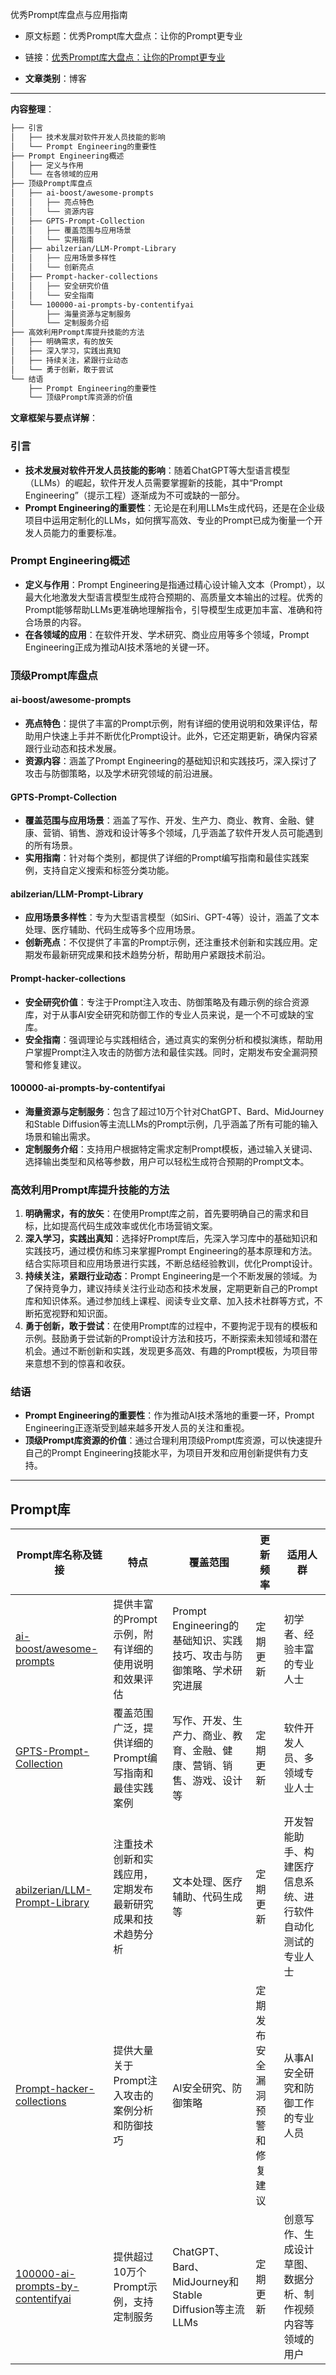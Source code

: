 优秀Prompt库盘点与应用指南
- 原文标题：优秀Prompt库大盘点：让你的Prompt更专业
- 链接：[优秀Prompt库大盘点：让你的Prompt更专业](https://mp.weixin.qq.com/s/raB0xhwJ6mNre6T_DW4ZQg)

- **文章类别**：博客

---

**内容整理**：

```markdown
├── 引言
│   ├── 技术发展对软件开发人员技能的影响
│   └── Prompt Engineering的重要性
├── Prompt Engineering概述
│   ├── 定义与作用
│   └── 在各领域的应用
├── 顶级Prompt库盘点
│   ├── ai-boost/awesome-prompts
│   │   ├── 亮点特色
│   │   └── 资源内容
│   ├── GPTS-Prompt-Collection
│   │   ├── 覆盖范围与应用场景
│   │   └── 实用指南
│   ├── abilzerian/LLM-Prompt-Library
│   │   ├── 应用场景多样性
│   │   └── 创新亮点
│   ├── Prompt-hacker-collections
│   │   ├── 安全研究价值
│   │   └── 安全指南
│   └── 100000-ai-prompts-by-contentifyai
│       ├── 海量资源与定制服务
│       └── 定制服务介绍
├── 高效利用Prompt库提升技能的方法
│   ├── 明确需求，有的放矢
│   ├── 深入学习，实践出真知
│   ├── 持续关注，紧跟行业动态
│   └── 勇于创新，敢于尝试
└── 结语
    ├── Prompt Engineering的重要性
    └── 顶级Prompt库资源的价值
```

**文章框架与要点详解**：

### 引言
- **技术发展对软件开发人员技能的影响**：随着ChatGPT等大型语言模型（LLMs）的崛起，软件开发人员需要掌握新的技能，其中“Prompt Engineering”（提示工程）逐渐成为不可或缺的一部分。
- **Prompt Engineering的重要性**：无论是在利用LLMs生成代码，还是在企业级项目中运用定制化的LLMs，如何撰写高效、专业的Prompt已成为衡量一个开发人员能力的重要标准。

### Prompt Engineering概述
- **定义与作用**：Prompt Engineering是指通过精心设计输入文本（Prompt），以最大化地激发大型语言模型生成符合预期的、高质量文本输出的过程。优秀的Prompt能够帮助LLMs更准确地理解指令，引导模型生成更加丰富、准确和符合场景的内容。
- **在各领域的应用**：在软件开发、学术研究、商业应用等多个领域，Prompt Engineering正成为推动AI技术落地的关键一环。

### 顶级Prompt库盘点
#### ai-boost/awesome-prompts
- **亮点特色**：提供了丰富的Prompt示例，附有详细的使用说明和效果评估，帮助用户快速上手并不断优化Prompt设计。此外，它还定期更新，确保内容紧跟行业动态和技术发展。
- **资源内容**：涵盖了Prompt Engineering的基础知识和实践技巧，深入探讨了攻击与防御策略，以及学术研究领域的前沿进展。

#### GPTS-Prompt-Collection
- **覆盖范围与应用场景**：涵盖了写作、开发、生产力、商业、教育、金融、健康、营销、销售、游戏和设计等多个领域，几乎涵盖了软件开发人员可能遇到的所有场景。
- **实用指南**：针对每个类别，都提供了详细的Prompt编写指南和最佳实践案例，支持自定义搜索和标签分类功能。

#### abilzerian/LLM-Prompt-Library
- **应用场景多样性**：专为大型语言模型（如Siri、GPT-4等）设计，涵盖了文本处理、医疗辅助、代码生成等多个应用场景。
- **创新亮点**：不仅提供了丰富的Prompt示例，还注重技术创新和实践应用。定期发布最新研究成果和技术趋势分析，帮助用户紧跟技术前沿。

#### Prompt-hacker-collections
- **安全研究价值**：专注于Prompt注入攻击、防御策略及有趣示例的综合资源库，对于从事AI安全研究和防御工作的专业人员来说，是一个不可或缺的宝库。
- **安全指南**：强调理论与实践相结合，通过真实的案例分析和模拟演练，帮助用户掌握Prompt注入攻击的防御方法和最佳实践。同时，定期发布安全漏洞预警和修复建议。

#### 100000-ai-prompts-by-contentifyai
- **海量资源与定制服务**：包含了超过10万个针对ChatGPT、Bard、MidJourney和Stable Diffusion等主流LLMs的Prompt示例，几乎涵盖了所有可能的输入场景和输出需求。
- **定制服务介绍**：支持用户根据特定需求定制Prompt模板，通过输入关键词、选择输出类型和风格等参数，用户可以轻松生成符合预期的Prompt文本。

### 高效利用Prompt库提升技能的方法
1. **明确需求，有的放矢**：在使用Prompt库之前，首先要明确自己的需求和目标，比如提高代码生成效率或优化市场营销文案。
2. **深入学习，实践出真知**：选择好Prompt库后，先深入学习库中的基础知识和实践技巧，通过模仿和练习来掌握Prompt Engineering的基本原理和方法。结合实际项目和应用场景进行实践，不断总结经验教训，优化Prompt设计。
3. **持续关注，紧跟行业动态**：Prompt Engineering是一个不断发展的领域。为了保持竞争力，建议持续关注行业动态和技术发展，定期更新自己的Prompt库和知识体系。通过参加线上课程、阅读专业文章、加入技术社群等方式，不断拓宽视野和知识面。
4. **勇于创新，敢于尝试**：在使用Prompt库的过程中，不要拘泥于现有的模板和示例。鼓励勇于尝试新的Prompt设计方法和技巧，不断探索未知领域和潜在机会。通过不断创新和实践，发现更多高效、有趣的Prompt模板，为项目带来意想不到的惊喜和收获。

### 结语
- **Prompt Engineering的重要性**：作为推动AI技术落地的重要一环，Prompt Engineering正逐渐受到越来越多开发人员的关注和重视。
- **顶级Prompt库资源的价值**：通过合理利用顶级Prompt库资源，可以快速提升自己的Prompt Engineering技能水平，为项目开发和应用创新提供有力支持。

---

## Prompt库

| Prompt库名称及链接                                                                                         | 特点                            | 覆盖范围                                            | 更新频率            | 适用人群                           |
| ---------------------------------------------------------------------------------------------------- | ----------------------------- | ----------------------------------------------- | --------------- | ------------------------------ |
| [ai-boost/awesome-prompts](https://github.com/ai-boost/awesome-prompts)                              | 提供丰富的Prompt示例，附有详细的使用说明和效果评估  | Prompt Engineering的基础知识、实践技巧、攻击与防御策略、学术研究进展     | 定期更新            | 初学者、经验丰富的专业人士                  |
| [GPTS-Prompt-Collection](https://github.com/B3o/GPTS-Prompt-Collection)                              | 覆盖范围广泛，提供详细的Prompt编写指南和最佳实践案例 | 写作、开发、生产力、商业、教育、金融、健康、营销、销售、游戏、设计等              | 定期更新            | 软件开发人员、多领域专业人士                 |
| [abilzerian/LLM-Prompt-Library](https://github.com/abilzerian/LLM-Prompt-Library)                    | 注重技术创新和实践应用，定期发布最新研究成果和技术趋势分析 | 文本处理、医疗辅助、代码生成等                                 | 定期更新            | 开发智能助手、构建医疗信息系统、进行软件自动化测试的专业人士 |
| [Prompt-hacker-collections](https://github.com/yunwei37/prompt-hacker-collections)                   | 提供大量关于Prompt注入攻击的案例分析和防御技巧    | AI安全研究、防御策略                                     | 定期发布安全漏洞预警和修复建议 | 从事AI安全研究和防御工作的专业人员             |
| [100000-ai-prompts-by-contentifyai](https://github.com/alphatrait/100000-ai-prompts-by-contentifyai) | 提供超过10万个Prompt示例，支持定制服务       | ChatGPT、Bard、MidJourney和Stable Diffusion等主流LLMs | 定期更新            | 创意写作、生成设计草图、数据分析、制作视频内容等领域的用户  |


